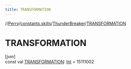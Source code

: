 ```yaml
---
title: TRANSFORMATION
---
```

//[Perry](../../../index.html)/[constants.skills](../index.html)/[ThunderBreaker](index.html)/[TRANSFORMATION](-t-r-a-n-s-f-o-r-m-a-t-i-o-n.html)



# TRANSFORMATION



[jvm]\
const val [TRANSFORMATION](-t-r-a-n-s-f-o-r-m-a-t-i-o-n.html): [Int](https://kotlinlang.org/api/latest/jvm/stdlib/kotlin/-int/index.html) = 15111002




